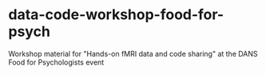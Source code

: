 # data-code-workshop-food-for-psych
Workshop material for "Hands-on fMRI data and code sharing" at the DANS Food for Psychologists event
